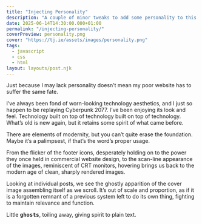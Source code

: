 ```yaml
---
title: "Injecting Personality"
description: "A couple of minor tweaks to add some personality to this website."
date: 2025-06-14T14:30:00.000+01:00
permalink: "/injecting-personality/"
coverPreview: personality.png
cover: "https://tj.ie/assets/images/personality.png"
tags:
  - javascript
  - css
  - html
layout: layouts/post.njk
---
```


Just because I may lack personality doesn’t mean my poor website has to suffer the same fate.

I’ve always been fond of worn-looking technology aesthetics, and I just so happen to be replaying Cyberpunk 2077. I’ve been enjoying its look and feel. Technology built on top of technology built on top of technology. What’s old is new again, but it retains some spirit of what came before.

There are elements of modernity, but you can’t quite erase the foundation. Maybe it’s a palimpsest, if that’s the word’s proper usage.

From the flicker of the footer icons, desperately holding on to the power they once held in commercial website design, to the scan-line appearance of the images, reminiscent of CRT monitors, hovering brings us back to the modern age of clean, sharply rendered images.

Looking at individual posts, we see the ghostly apparition of the cover image assembling itself as we scroll. It’s out of scale and proportion, as if it is a forgotten remnant of a previous system left to do its own thing, fighting to maintain relevance and function.

Little <span class="glitch-text" data-text="ghosts">ghosts</span>, toiling away, giving spirit to plain text.

<style>
  .glitch-text {
    position: relative;
    color: var(--colour-text);
    font-weight: bold;
    display: inline-block;
    font-family: 'Fira Mono', monospace;
  }

  .glitch-text.glitching {
    animation: rgb-split 0.2s ease-in-out;
  }

  @keyframes rgb-split {
    0% {
      text-shadow:
        -1px 0 #ff0040,
        1px 0 #00ff88,
        0 0 var(--colour-accent);
    }
    25% {
      text-shadow:
        -2px -1px #ff0040,
        2px 1px #00ff88,
        0 0 var(--colour-accent);
      transform: translate(1px, -1px);
    }
    50% {
      text-shadow:
        -1px 1px #ff0040,
        1px -1px #00ff88,
        0 0 var(--colour-accent);
      transform: translate(-1px, 1px);
    }
    75% {
      text-shadow:
        -2px 0 #ff0040,
        2px 0 #00ff88,
        0 0 var(--colour-accent);
      transform: translate(1px, 0);
    }
    100% {
      text-shadow: none;
      transform: translate(0);
    }
  }
</style>

<script>
(function() {
  const glitchText = document.querySelector('.glitch-text');
  const originalText = glitchText.textContent;

  function intensiveGlitch() {
    const glitchChars = ['▓', '░', '▒', '█', '▄', '▀', '▌', '▐', '■', '□', '◊', '◦', '▫', '▪'];

    glitchText.classList.add('glitching');

    let iterations = 0;
    const maxIterations = 5;

    const corruptInterval = setInterval(() => {
      let result = '';

      for (let i = 0; i < originalText.length; i++) {
        if (iterations < maxIterations && Math.random() < 0.4) {
          result += glitchChars[Math.floor(Math.random() * glitchChars.length)];
        } else {
          result += originalText[i];
        }
      }

      glitchText.textContent = result;
      iterations++;

      if (iterations >= maxIterations * 2) {
        clearInterval(corruptInterval);
        glitchText.textContent = originalText;
        glitchText.classList.remove('glitching');
      }
    }, 50);

    // Schedule next intensive glitch
    setTimeout(intensiveGlitch, Math.random() * 8000 + 4000);
  }

  // Start the glitch cycle
  setTimeout(intensiveGlitch, 1000);
})();
</script>
